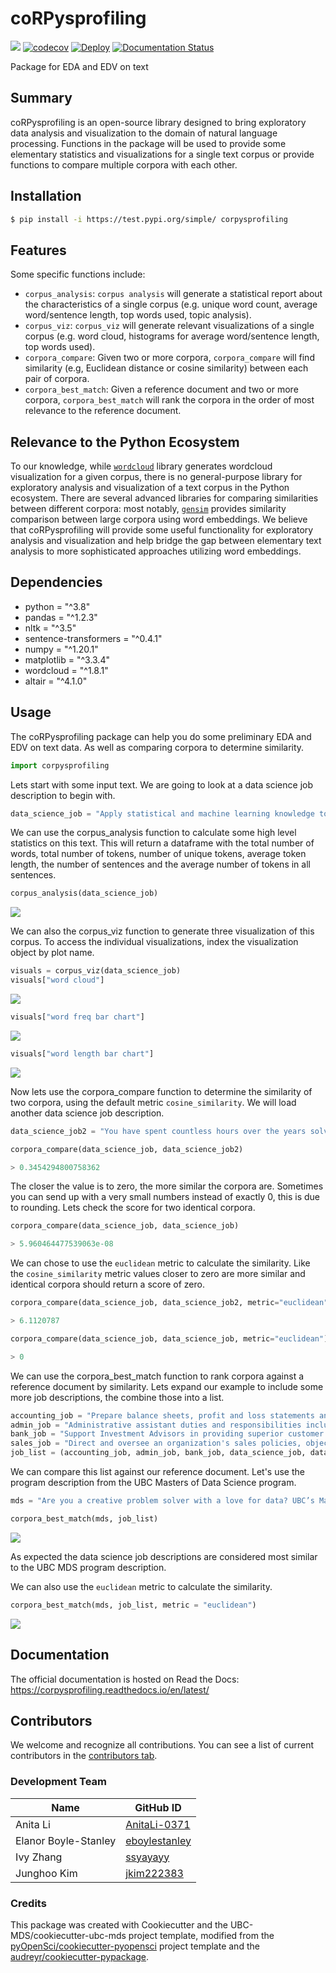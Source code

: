 # coRPysprofiling 

![](https://github.com/UBC-MDS/DSCI524_Grp13_coRPysprofiling/workflows/build/badge.svg) [![codecov](https://codecov.io/gh/UBC-MDS/corpysprofiling/branch/main/graph/badge.svg)](https://codecov.io/gh/UBC-MDS/coRPysprofiling) [![Deploy](https://github.com/UBC-MDS/coRPysprofiling/actions/workflows/deploy.yml/badge.svg)](https://github.com/UBC-MDS/coRPysprofiling/actions/workflows/deploy.yml) [![Documentation Status](https://readthedocs.org/projects/corpysprofiling/badge/?version=latest)](https://corpysprofiling.readthedocs.io/en/latest/?badge=latest)

Package  for EDA and EDV on text

## Summary

coRPysprofiling is an open-source library designed to bring exploratory data analysis and visualization to the domain of natural language processing. Functions in the package will be used to provide some elementary statistics and visualizations for a single text corpus or provide functions to compare multiple corpora with each other.

## Installation

```bash
$ pip install -i https://test.pypi.org/simple/ corpysprofiling
```

## Features

Some specific functions include:

- `corpus_analysis`: `corpus analysis` will generate a statistical report about the characteristics of a single corpus (e.g. unique word count, average word/sentence length, top words used, topic analysis).
- `corpus_viz`: `corpus_viz` will generate relevant visualizations of a single corpus (e.g. word cloud, histograms for average word/sentence length, top words used).
- `corpora_compare`: Given two or more corpora, `corpora_compare` will find similarity (e.g, Euclidean distance or cosine similarity) between each pair of corpora.
- `corpora_best_match`: Given a reference document and two or more corpora, `corpora_best_match` will rank the corpora in the order of most relevance to the reference document.

## Relevance to the Python Ecosystem

To our knowledge, while [`wordcloud`](https://pypi.org/project/wordcloud/) library generates wordcloud visualization for a given corpus, there is no general-purpose library for exploratory analysis and visualization of a text corpus in the Python ecosystem. There are several advanced libraries for comparing similarities between different corpora: most notably, [`gensim`](https://pypi.org/project/gensim/) provides similarity comparison between large corpora using word embeddings. We believe that coRPysprofiling will provide some useful functionality for exploratory analysis and visualization and help bridge the gap between elementary text analysis to more sophisticated approaches utilizing word embeddings.

## Dependencies
- python = "^3.8"
- pandas = "^1.2.3"
- nltk = "^3.5"
- sentence-transformers = "^0.4.1"
- numpy = "^1.20.1"
- matplotlib = "^3.3.4"
- wordcloud = "^1.8.1"
- altair = "^4.1.0"
## Usage

The coRPysprofiling package can help you do some preliminary EDA and EDV on text data.  As well as comparing corpora to determine similarity.

```python
import corpysprofiling
```

Lets start with some input text.  We are going to look at a data science job description to begin with.
```python
data_science_job = "Apply statistical and machine learning knowledge to specific business problems and data. Develop initiatives to assist Engineering, Logistics, and Mechanical teams in a number of highly technical areas. Use data science techniques to find data patterns, anomalies, and optimization opportunities. Interpret, translate, and communicate analytical findings to business stakeholders. Tackle and solve complex analytical problems using quantitative approaches. Collaborate to implement data best practices through the Data Lab, Data Hub, and Data Lake teams. Work in an agile environment including regular meetings, sprints, Kanban, etc."
```

We can use the corpus_analysis function to calculate some high level statistics on this text.  This will return a dataframe with the total number of words, total number of tokens, number of unique tokens, average token length, the number of sentences and the average number of tokens in all sentences.
```python
corpus_analysis(data_science_job)
```
![](img/analysis_example.png)

We can also the corpus_viz function to generate three visualization of this corpus.  To access the individual visualizations, index the visualization object by plot name.
```python
visuals = corpus_viz(data_science_job)
visuals["word cloud"]
```
![](img/word_cloud.png)

```python
visuals["word freq bar chart"]
```
![](img/word_freq_bar.png)

```python
visuals["word length bar chart"]
```
![](img/word_length_bar.png)

Now lets use the corpora_compare function to determine the similarity of two corpora, using the default metric `cosine_similarity`.  We will load another data science job description.
```python
data_science_job2 = "You have spent countless hours over the years solving hard problems in mathematics, statistics and computer science. You thrive on extracting useful information from large messy data sets. You know that a data set that satisfies all the requirements of a specific statistical procedure is a rarity indeed – and you know what to do about it. You have followed your passion for all things quantitative and are turning it into your profession. At ThinkingCapital we encourage everyone to trust themselves, stop holding back and use your acquired knowledge to influence your future. Everyone in the team is an integral contributor to our products, working with our customers to collaborate and design the best solutions. Our open work culture provides the opportunity for you to contribute to all aspects of our business: customer engagement, product ownership, software, QA, devops and 24/7 cloud service deployment. As a key member of our team your passion for data will help us design, develop and deploy our integrated cloud services that help small businesses succeed." 

corpora_compare(data_science_job, data_science_job2)
```

```python
> 0.3454294800758362
```

The closer the value is to zero, the more similar the corpora are.  Sometimes you can send up with a very small numbers instead of exactly 0, this is due to rounding.  Lets check the score for two identical corpora. 

```python
corpora_compare(data_science_job, data_science_job)
```

```python
> 5.960464477539063e-08
```

We can chose to use the `euclidean` metric to calculate the similarity. Like the `cosine_similarity` metric values closer to zero are more similar and identical corpora should return a score of zero.

```python
corpora_compare(data_science_job, data_science_job2, metric="euclidean")
```

```python
> 6.1120787
```

```python
corpora_compare(data_science_job, data_science_job, metric="euclidean")
```

```python
> 0
```

We can use the corpora_best_match function to rank corpora against a reference document by similarity.  Lets expand our example to include some more job descriptions, the combine those into a list. 
```python
accounting_job = "Prepare balance sheets, profit and loss statements and other financial reports. Responsibilities also include analyzing trends, costs, revenues, financial commitments and obligations incurred to predict future revenues and expenses. Reports organization's finances to management and offers suggestions about resource utilization, tax strategies and assumptions underlying budget forecasts.May require a bachelor's degree in area of specialty and 2-4 years of experience in the field or in a related area. Familiar with standard concepts, practices and procedures within a particular field. Rely on experience and judgment to plan and accomplish goals. Perform a variety of tasks. Work under general supervision. A certain degree of creativity and latitude is required. Typically reports to a supervisor or manager."
admin_job = "Administrative assistant duties and responsibilities include providing administrative support to ensure efficient operation of the office. Supports managers and employees through a variety of tasks related to organization and communication. Responsible for confidential and time sensitive material. Familiar with a variety of the field's concepts, practices and procedures. Ability to effectively communicate via phone and email ensuring that all Administrative Assistant duties are completed accurately and delivered with high quality and in a timely manner. May direct and lead the work of others. Rely on experience and judgment to plan and accomplish goals and a wide degree of creativity and latitude is expected. Typically reports to a manager or head of a unit/department."
bank_job = "Support Investment Advisors in providing superior customer service and be available to meet client requests. Ensure effective communication between all parties (clients, advisors, internal and external agents). The candidate needs to be able to identify all risks inherent to the Wealth Management sector's activities"
sales_job = "Direct and oversee an organization's sales policies, objectives and initiatives. Set short- and long-term sales strategies and evaluate effectiveness of current sales programs. Recommend product or service enhancements to improve customer satisfaction and sales potential. Familiar with a variety of the field's concepts, practices and procedures. Rely on extensive experience and judgment to plan and accomplish goals. Lead and direct the work of others. A wide degree of creativity and latitude is expected. Typically reports to top management. The successful candidate will understand what motivates customers to buy and know how to tap into those needs and desires in an effective way."
job_list = (accounting_job, admin_job, bank_job, data_science_job, data_science_job2, sales_job)
```

We can compare this list against our reference document.  Let's use the program description from the UBC Masters of Data Science program. 
```python
mds = "Are you a creative problem solver with a love for data? UBC’s Master of Data Science was designed for you. Developed to give students a fast track to a great career, the program is helping to meet a growing need by producing skilled professionals who can turn data into knowledge. Utilizing descriptive and prescriptive techniques, students extract and analyze data from both unstructured and structured forms, uncover insights, and learn to effectively communicate their results with stakeholders. Graduates are highly trained, qualified data scientists who can help businesses and organizations, across all domains, improve strategy, products, services, health, safety, and so much more by translating their findings into solutions that enable and inform action."

corpora_best_match(mds, job_list)
```
![](img/match_cosine.png)

As expected the data science job descriptions are considered most similar to the UBC MDS program description. 

We can also use the `euclidean` metric to calculate the similarity.
```python
corpora_best_match(mds, job_list, metric = "euclidean")
```
![](img/match_euclidean.png)

## Documentation

The official documentation is hosted on Read the Docs: https://corpysprofiling.readthedocs.io/en/latest/

## Contributors

We welcome and recognize all contributions. You can see a list of current contributors in the [contributors tab](https://github.com/UBC-MDS/DSCI524_Grp13_coRPysprofiling/graphs/contributors).

### Development Team
| Name  | GitHub ID |
| ----- | ----- |
| Anita Li | [AnitaLi-0371](https://github.com/AnitaLi-0371) |
| Elanor Boyle-Stanley | [eboylestanley](https://github.com/eboylestanley) |
| Ivy Zhang | [ssyayayy](https://github.com/ssyayayy) |
| Junghoo Kim | [jkim222383](https://github.com/jkim222383) |

### Credits

This package was created with Cookiecutter and the UBC-MDS/cookiecutter-ubc-mds project template, modified from the [pyOpenSci/cookiecutter-pyopensci](https://github.com/pyOpenSci/cookiecutter-pyopensci) project template and the [audreyr/cookiecutter-pypackage](https://github.com/audreyr/cookiecutter-pypackage).
